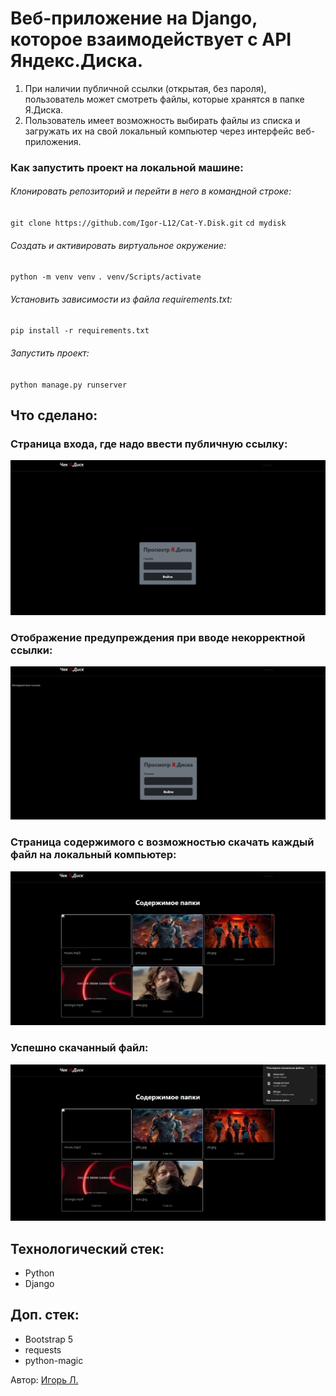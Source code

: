 # Веб-приложение на Django, которое взаимодействует с API Яндекс.Диска.

1.	При наличии публичной ссылки (открытая, без пароля), пользователь может смотреть файлы, которые хранятся в папке Я.Диска.
2.  Пользователь имеет возможность выбирать файлы из списка и загружать их на свой локальный компьютер через интерфейс веб-приложения.

### Как запустить проект на локальной машине:
###### Клонировать репозиторий и перейти в него в командной строке:
`git clone https://github.com/Igor-L12/Cat-Y.Disk.git`
`cd mydisk`
###### Создать и активировать виртуальное окружение:
`python -m venv venv`
`. venv/Scripts/activate`
###### Установить зависимости из файла requirements.txt:
`pip install -r requirements.txt`
###### Запустить проект:
`python manage.py runserver`

## Что сделано:

### Страница входа, где надо ввести публичную ссылку:
![1](mydisk/img/1.png)

### Отображение предупреждения при вводе некорректной ссылки:
![2](mydisk/img/2.png)

### Страница содержимого с возможностью скачать каждый файл на локальный компьютер:
![3](mydisk/img/3.png)

### Успешно скачанный файл:
![4](mydisk/img/4.png)

## Технологический стек: 

- Python 
- Django

## Доп. стек:

- Bootstrap 5
- requests
- python-magic

Автор: [Игорь Л.](https://github.com/Igor-L12)